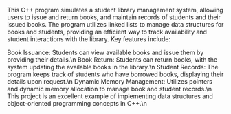 This C++ program simulates a student library management system, allowing users to issue and return books, and maintain records of students and their issued books. The program utilizes linked lists to manage data structures for books and students, providing an efficient way to track availability and student interactions with the library. Key features include:

Book Issuance: Students can view available books and issue them by providing their details.\n
Book Return: Students can return books, with the system updating the available books in the library.\n
Student Records: The program keeps track of students who have borrowed books, displaying their details upon request.\n
Dynamic Memory Management: Utilizes pointers and dynamic memory allocation to manage book and student records.\n
This project is an excellent example of implementing data structures and object-oriented programming concepts in C++.\n
